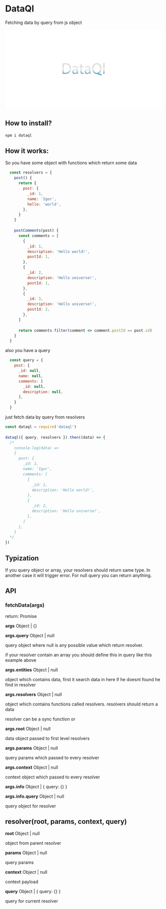 # DataQl

Fetching data by query from js object

![dataql](https://raw.githubusercontent.com/sterzhakov/dataql/master/logo.jpg?v=1)

## How to install?
```bash
npm i dataql
```

## How it works:

So you have some object with functions which return some data

```javascript
  const resolvers = {
    post() {
      return {
        post: {
          _id: 1,
          name: 'Igor',
          hello: 'world',
        },
      }
    }

    postComments(post) {
      const comments = [
        {
          _id: 1,
          description: 'Hello world!',
          postId: 1,
        },
        {
          _id: 2,
          description: 'Hello universe!',
          postId: 1,
        },
        {
          _id: 3,
          description: 'Hello universe!',
          postId: 2,
        },
      ]

      return comments.filter(comment => comment.postId == post.id)
    }
  }
```
 also you have a query

```javascript
  const query = {
    post: {
      _id: null,
      name: null,
      comments: [
        _id: null,
        description: null,
      ],      
    }
  }
```

just fetch data by query from resolvers

```javascript
const dataql = require('dataql')

dataql({ query, resolvers }).then((data) => {
  /*
    console.log(data) =>
    {
      post: {
        _id: 1,
        name: 'Igor',
        comments: [
          {
            _id: 1,
            description: 'Hello world!',
          },
          {
            _id: 2,
            description: 'Hello universe!',
          },        
        ]
      },
    }
  */
})
```

## Typization
If you query object or array, your resolvers should return same type.
In another case it will trigger error. For null query you can return anything.

## API

### fetchData(args)

return: Promise

**args** Object | {}

**args.query** Object | null

query object where null is any possible value which return resolver.

if your resolver contain an array you should define this in query like this example above

**args.entities** Object | null

object which contains data, first it search data in here if he doesnt found he find in resolver

**args.resolvers** Object | null

object which contains functions called resolvers.
resolvers should return a data

resolver can be a sync function or

**args.root** Object | null

data object passed to first level resolvers

**args.params** Object | null

query params which passed to every resolver

**args.context** Object | null

context object which passed to every resolver

**args.info** Object | { query: {} }

**args.info.query** Object | null

query object for resolver

## resolver(root, params, context, query)

**root** Object | null

object from parent resolver

**params** Object | null

query params

**context** Object | null

context payload

**query** Object | { query: {} }

query for current resolver
